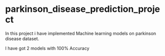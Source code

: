 # parkinson_disease_prediction_project

In this project i have implemented  Machine learning models on parkinson disease dataset.

I have got 2 models with 100% Accuracy 
